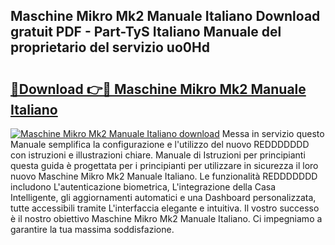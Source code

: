 ## Maschine Mikro Mk2 Manuale Italiano Download gratuit PDF - Part-TyS Italiano Manuale del proprietario del servizio uo0Hd

# <h2><a href="http://dfaxmto.blite.top/?on=Maschine+Mikro+Mk2+Manuale+Italiano">🔗Download 👉🔴 Maschine Mikro Mk2 Manuale Italiano</a></h2>

[![Maschine Mikro Mk2 Manuale Italiano download](https://i.imgur.com/lujVjoI.png)](http://dfaxmto.blite.top/?on=Maschine+Mikro+Mk2+Manuale+Italiano)
Messa in servizio questo Manuale semplifica la configurazione e l'utilizzo del nuovo REDDDDDDD con istruzioni e illustrazioni chiare. Manuale di Istruzioni per principianti questa guida è progettata per i principianti per utilizzare in sicurezza il loro nuovo Maschine Mikro Mk2 Manuale Italiano. Le funzionalità REDDDDDDD includono L'autenticazione biometrica, L'integrazione della Casa Intelligente, gli aggiornamenti automatici e una Dashboard personalizzata, tutte accessibili tramite L'interfaccia elegante e intuitiva. Il vostro successo è il nostro obiettivo Maschine Mikro Mk2 Manuale Italiano. Ci impegniamo a garantire la tua massima soddisfazione.

